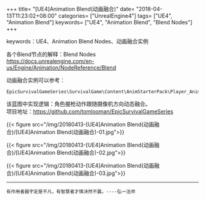 +++
title= "[UE4]Animation Blend(动画融合)"
date= "2018-04-13T11:23:02+08:00"
categories= ["UnrealEngine4"]
tags= ["UE4", "Animation Blend"]
keywords= ["UE4", "Animation Blend", "Blend Nodes"]
+++

keywords：UE4、Animation Blend Nodes、动画融合实例

各个Blend节点的解释：Blend Nodes  
https://docs.unrealengine.com/en-us/Engine/Animation/NodeReference/Blend


动画融合实例可以参考：  

    EpicSurvivalGameSeries\SurvivalGame\Content\AnimStarterPack\Player_AnimBP

该蓝图中实现逻辑：角色握枪动作跟随摄像机方向动态融合。  
项目地址：https://github.com/tomlooman/EpicSurvivalGameSeries

{{< figure src="/img/20180413-[UE4]Animation Blend(动画融合)/[UE4]Animation Blend(动画融合)-01.jpg">}}

{{< figure src="/img/20180413-[UE4]Animation Blend(动画融合)/[UE4]Animation Blend(动画融合)-02.jpg">}}

{{< figure src="/img/20180413-[UE4]Animation Blend(动画融合)/[UE4]Animation Blend(动画融合)-03.jpg">}}

***
`有作用者器宇定是不凡，有智慧者才情决然不露。----弘一法师`